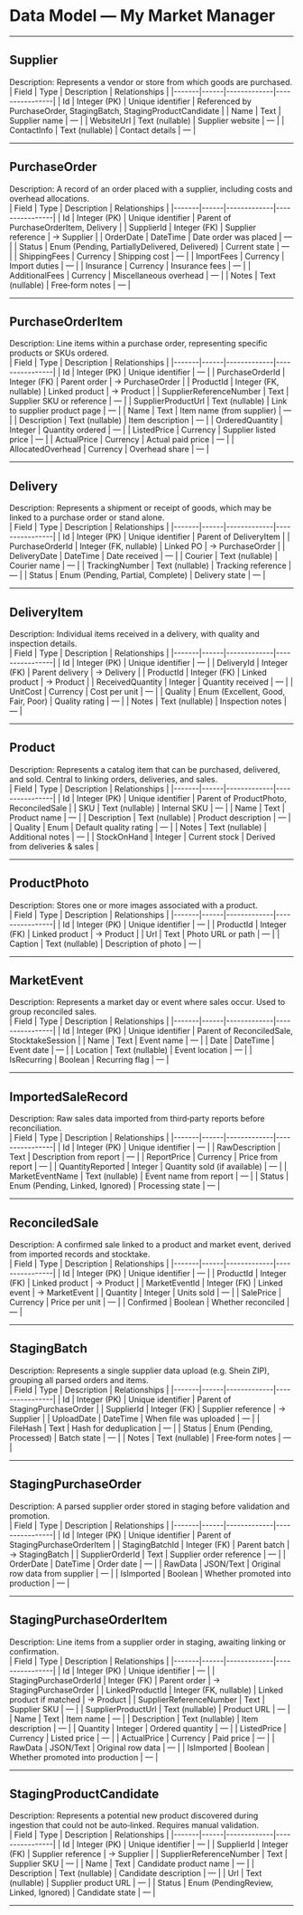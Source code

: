 # Data Model — My Market Manager

---

## Supplier
Description: Represents a vendor or store from which goods are purchased.  
| Field | Type | Description | Relationships |
|-------|------|-------------|----------------|
| Id | Integer (PK) | Unique identifier | Referenced by PurchaseOrder, StagingBatch, StagingProductCandidate |
| Name | Text | Supplier name | — |
| WebsiteUrl | Text (nullable) | Supplier website | — |
| ContactInfo | Text (nullable) | Contact details | — |

---

## PurchaseOrder
Description: A record of an order placed with a supplier, including costs and overhead allocations.  
| Field | Type | Description | Relationships |
|-------|------|-------------|----------------|
| Id | Integer (PK) | Unique identifier | Parent of PurchaseOrderItem, Delivery |
| SupplierId | Integer (FK) | Supplier reference | → Supplier |
| OrderDate | DateTime | Date order was placed | — |
| Status | Enum (Pending, PartiallyDelivered, Delivered) | Current state | — |
| ShippingFees | Currency | Shipping cost | — |
| ImportFees | Currency | Import duties | — |
| Insurance | Currency | Insurance fees | — |
| AdditionalFees | Currency | Miscellaneous overhead | — |
| Notes | Text (nullable) | Free‑form notes | — |

---

## PurchaseOrderItem
Description: Line items within a purchase order, representing specific products or SKUs ordered.  
| Field | Type | Description | Relationships |
|-------|------|-------------|----------------|
| Id | Integer (PK) | Unique identifier | — |
| PurchaseOrderId | Integer (FK) | Parent order | → PurchaseOrder |
| ProductId | Integer (FK, nullable) | Linked product | → Product |
| SupplierReferenceNumber | Text | Supplier SKU or reference | — |
| SupplierProductUrl | Text (nullable) | Link to supplier product page | — |
| Name | Text | Item name (from supplier) | — |
| Description | Text (nullable) | Item description | — |
| OrderedQuantity | Integer | Quantity ordered | — |
| ListedPrice | Currency | Supplier listed price | — |
| ActualPrice | Currency | Actual paid price | — |
| AllocatedOverhead | Currency | Overhead share | — |

---

## Delivery
Description: Represents a shipment or receipt of goods, which may be linked to a purchase order or stand alone.  
| Field | Type | Description | Relationships |
|-------|------|-------------|----------------|
| Id | Integer (PK) | Unique identifier | Parent of DeliveryItem |
| PurchaseOrderId | Integer (FK, nullable) | Linked PO | → PurchaseOrder |
| DeliveryDate | DateTime | Date received | — |
| Courier | Text (nullable) | Courier name | — |
| TrackingNumber | Text (nullable) | Tracking reference | — |
| Status | Enum (Pending, Partial, Complete) | Delivery state | — |

---

## DeliveryItem
Description: Individual items received in a delivery, with quality and inspection details.  
| Field | Type | Description | Relationships |
|-------|------|-------------|----------------|
| Id | Integer (PK) | Unique identifier | — |
| DeliveryId | Integer (FK) | Parent delivery | → Delivery |
| ProductId | Integer (FK) | Linked product | → Product |
| ReceivedQuantity | Integer | Quantity received | — |
| UnitCost | Currency | Cost per unit | — |
| Quality | Enum (Excellent, Good, Fair, Poor) | Quality rating | — |
| Notes | Text (nullable) | Inspection notes | — |

---

## Product
Description: Represents a catalog item that can be purchased, delivered, and sold. Central to linking orders, deliveries, and sales.  
| Field | Type | Description | Relationships |
|-------|------|-------------|----------------|
| Id | Integer (PK) | Unique identifier | Parent of ProductPhoto, ReconciledSale |
| SKU | Text (nullable) | Internal SKU | — |
| Name | Text | Product name | — |
| Description | Text (nullable) | Product description | — |
| Quality | Enum | Default quality rating | — |
| Notes | Text (nullable) | Additional notes | — |
| StockOnHand | Integer | Current stock | Derived from deliveries & sales |

---

## ProductPhoto
Description: Stores one or more images associated with a product.  
| Field | Type | Description | Relationships |
|-------|------|-------------|----------------|
| Id | Integer (PK) | Unique identifier | — |
| ProductId | Integer (FK) | Linked product | → Product |
| Url | Text | Photo URL or path | — |
| Caption | Text (nullable) | Description of photo | — |

---

## MarketEvent
Description: Represents a market day or event where sales occur. Used to group reconciled sales.  
| Field | Type | Description | Relationships |
|-------|------|-------------|----------------|
| Id | Integer (PK) | Unique identifier | Parent of ReconciledSale, StocktakeSession |
| Name | Text | Event name | — |
| Date | DateTime | Event date | — |
| Location | Text (nullable) | Event location | — |
| IsRecurring | Boolean | Recurring flag | — |

---

## ImportedSaleRecord
Description: Raw sales data imported from third‑party reports before reconciliation.  
| Field | Type | Description | Relationships |
|-------|------|-------------|----------------|
| Id | Integer (PK) | Unique identifier | — |
| RawDescription | Text | Description from report | — |
| ReportPrice | Currency | Price from report | — |
| QuantityReported | Integer | Quantity sold (if available) | — |
| MarketEventName | Text (nullable) | Event name from report | — |
| Status | Enum (Pending, Linked, Ignored) | Processing state | — |

---

## ReconciledSale
Description: A confirmed sale linked to a product and market event, derived from imported records and stocktake.  
| Field | Type | Description | Relationships |
|-------|------|-------------|----------------|
| Id | Integer (PK) | Unique identifier | — |
| ProductId | Integer (FK) | Linked product | → Product |
| MarketEventId | Integer (FK) | Linked event | → MarketEvent |
| Quantity | Integer | Units sold | — |
| SalePrice | Currency | Price per unit | — |
| Confirmed | Boolean | Whether reconciled | — |


---

## StagingBatch
Description: Represents a single supplier data upload (e.g. Shein ZIP), grouping all parsed orders and items.  
| Field | Type | Description | Relationships |
|-------|------|-------------|----------------|
| Id | Integer (PK) | Unique identifier | Parent of StagingPurchaseOrder |
| SupplierId | Integer (FK) | Supplier reference | → Supplier |
| UploadDate | DateTime | When file was uploaded | — |
| FileHash | Text | Hash for deduplication | — |
| Status | Enum (Pending, Processed) | Batch state | — |
| Notes | Text (nullable) | Free‑form notes | — |

---

## StagingPurchaseOrder
Description: A parsed supplier order stored in staging before validation and promotion.  
| Field | Type | Description | Relationships |
|-------|------|-------------|----------------|
| Id | Integer (PK) | Unique identifier | Parent of StagingPurchaseOrderItem |
| StagingBatchId | Integer (FK) | Parent batch | → StagingBatch |
| SupplierOrderId | Text | Supplier order reference | — |
| OrderDate | DateTime | Order date | — |
| RawData | JSON/Text | Original row data from supplier | — |
| IsImported | Boolean | Whether promoted into production | — |

---

## StagingPurchaseOrderItem
Description: Line items from a supplier order in staging, awaiting linking or confirmation.  
| Field | Type | Description | Relationships |
|-------|------|-------------|----------------|
| Id | Integer (PK) | Unique identifier | — |
| StagingPurchaseOrderId | Integer (FK) | Parent order | → StagingPurchaseOrder |
| LinkedProductId | Integer (FK, nullable) | Linked product if matched | → Product |
| SupplierReferenceNumber | Text | Supplier SKU | — |
| SupplierProductUrl | Text (nullable) | Product URL | — |
| Name | Text | Item name | — |
| Description | Text (nullable) | Item description | — |
| Quantity | Integer | Ordered quantity | — |
| ListedPrice | Currency | Listed price | — |
| ActualPrice | Currency | Paid price | — |
| RawData | JSON/Text | Original row data | — |
| IsImported | Boolean | Whether promoted into production | — |

---

## StagingProductCandidate
Description: Represents a potential new product discovered during ingestion that could not be auto‑linked. Requires manual validation.  
| Field | Type | Description | Relationships |
|-------|------|-------------|----------------|
| Id | Integer (PK) | Unique identifier | — |
| SupplierId | Integer (FK) | Supplier reference | → Supplier |
| SupplierReferenceNumber | Text | Supplier SKU | — |
| Name | Text | Candidate product name | — |
| Description | Text (nullable) | Candidate description | — |
| Url | Text (nullable) | Supplier product URL | — |
| Status | Enum (PendingReview, Linked, Ignored) | Candidate state | — |

---

